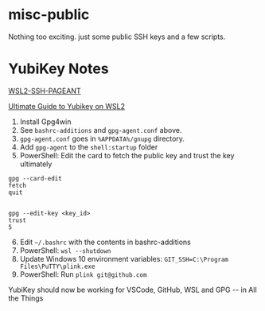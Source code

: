 # misc-public

Nothing too exciting.  just some public SSH keys and a few scripts.

# YubiKey Notes
[WSL2-SSH-PAGEANT](https://github.com/BlackReloaded/wsl2-ssh-pageant)

[Ultimate Guide to Yubikey on WSL2](https://dev.to/dzerycz/the-ultimate-guide-to-yubikey-on-wsl2-part-1-5aed)

1. Install Gpg4win
2. See `bashrc-additions` and `gpg-agent.conf` above.
3. `gpg-agent.conf` goes in `%APPDATA%/gnupg` directory.
4. Add `gpg-agent` to the `shell:startup` folder
5. PowerShell: Edit the card to fetch the public key and trust the key ultimately
  ```
  gpg --card-edit
  fetch
  quit


  gpg --edit-key <key_id>
  trust
  5
  ```
6. Edit `~/.bashrc` with the contents in bashrc-additions
7. PowerShell: `wsl --shutdown`
8. Update Windows 10 environment variables:
  `GIT_SSH=C:\Program Files\PuTTY\plink.exe`
9. PowerShell: Run `plink git@github.com`

YubiKey should now be working for VSCode, GitHub, WSL and GPG -- in All the Things